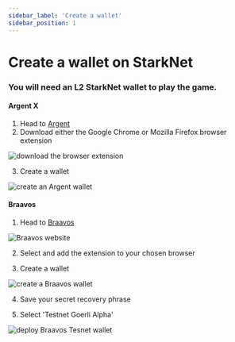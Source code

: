 ```yaml
---
sidebar_label: 'Create a wallet'
sidebar_position: 1
---
```


# Create a wallet on StarkNet

### You will need an L2 StarkNet wallet to play the game.

#### Argent X

1. Head to [Argent](https://www.argent.xyz/argent-x/)
2. Download either the Google Chrome or Mozilla Firefox browser extension

![download the browser extension](/img/alpha/argent-wallet.jpg)

3. Create a wallet

![create an Argent wallet](/img/alpha/deploy-wallet.png)

#### Braavos

1. Head to [Braavos](https://braavos.app/)

![Braavos website](/img/alpha/braavos.png)

2. Select and add the extension to your chosen browser

3. Create a wallet

![create a Braavos wallet](/img/alpha/braavos-2.png)

4. Save your secret recovery phrase

5. Select 'Testnet Goerli Alpha'

![deploy Braavos Tesnet wallet](/img/alpha/Braavos-3.png)

